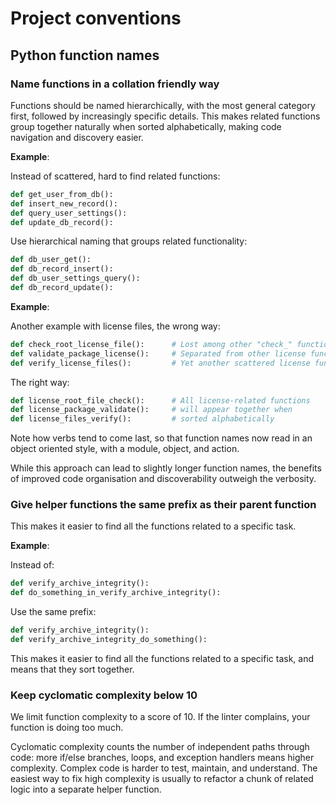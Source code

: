 # Project conventions

## Python function names

### Name functions in a collation friendly way

Functions should be named hierarchically, with the most general category first, followed by increasingly specific details. This makes related functions group together naturally when sorted alphabetically, making code navigation and discovery easier.

**Example**:

Instead of scattered, hard to find related functions:

```python
def get_user_from_db():
def insert_new_record():
def query_user_settings():
def update_db_record():
```

Use hierarchical naming that groups related functionality:

```python
def db_user_get():
def db_record_insert():
def db_user_settings_query():
def db_record_update():
```

**Example**:

Another example with license files, the wrong way:

```python
def check_root_license_file():      # Lost among other "check_" functions
def validate_package_license():     # Separated from other license functions
def verify_license_files():         # Yet another scattered license function
```

The right way:

```python
def license_root_file_check():      # All license-related functions
def license_package_validate():     # will appear together when
def license_files_verify():         # sorted alphabetically
```

Note how verbs tend to come last, so that function names now read in an object oriented style, with a module, object, and action.

While this approach can lead to slightly longer function names, the benefits of improved code organisation and discoverability outweigh the verbosity.

### Give helper functions the same prefix as their parent function

This makes it easier to find all the functions related to a specific task.

**Example**:

Instead of:

```python
def verify_archive_integrity():
def do_something_in_verify_archive_integrity():
```

Use the same prefix:

```python
def verify_archive_integrity():
def verify_archive_integrity_do_something():
```

This makes it easier to find all the functions related to a specific task, and means that they sort together.

### Keep cyclomatic complexity below 10

We limit function complexity to a score of 10. If the linter complains, your function is doing too much.

Cyclomatic complexity counts the number of independent paths through code: more if/else branches, loops, and exception handlers means higher complexity. Complex code is harder to test, maintain, and understand. The easiest way to fix high complexity is usually to refactor a chunk of related logic into a separate helper function.
